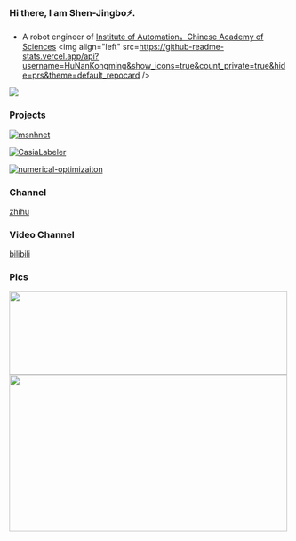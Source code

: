 ### Hi there, I am Shen-Jingbo⚡.

- A robot engineer of [Institute of Automation，Chinese Academy of Sciences](http://www.ia.cas.cn/)
  <a>
  <img align="left" src=https://github-readme-stats.vercel.app/api?username=HuNanKongming&show_icons=true&count_private=true&hide=prs&theme=default_repocard />
  <a/>

<a>
<img align="mid" src="https://github-readme-stats.vercel.app/api/top-langs/?username=HuNanKongming&hide=html" />
<a/>


### Projects

[![msnhnet](https://github-readme-stats.vercel.app/api/pin?username=HuNanKongming&repo=Msnhnet&theme=default_repocard)](https://github.com/HuNanKongming/Msnhnet)

[![CasiaLabeler](https://github-readme-stats.vercel.app/api/pin?username=msnh2012&repo=CasiaLabeler&theme=default_repocard)](https://github.com/msnh2012/CasiaLabeler)

[![numerical-optimizaiton](https://github-readme-stats.vercel.app/api/pin?username=HuNanKongming&repo=numerical-optimizaiton&theme=default_repocard)](https://github.com/HuNanKongming/numerical-optimizaiton)

### Channel

[zhihu](https://www.zhihu.com/people/black-63-82)

### Video Channel

[bilibili](https://space.bilibili.com/645716260?spm_id_from=333.1007.0.0)

### Pics

<img src="https://github.com/msnh2012/Msnhnet/blob/master/readme_imgs/banner.jpg" width = "500" height = "150" div align=left /> 
<br/>
<img src="https://github.com/msnh2012/CasiaLabeler/blob/master/img/rect_with_angle.png"  width = "500" height = "281" div align=left>

<!--
**HuNanKongming/HuNanKongming** is a ✨ _special_ ✨ repository because its `README.md` (this file) appears on your GitHub profile.

Here are some ideas to get you started:

- 🔭 I’m currently working on ...
- 🌱 I’m currently learning ...
- 👯 I’m looking to collaborate on ...
- 🤔 I’m looking for help with ...
- 💬 Ask me about ...
- 📫 How to reach me: ...
- 😄 Pronouns: ...
- ⚡ Fun fact: ...
-->
